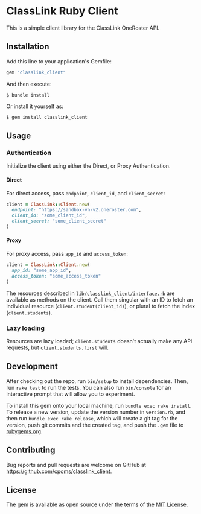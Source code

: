 # ClassLink Ruby Client

This is a simple client library for the ClassLink OneRoster API.

## Installation

Add this line to your application's Gemfile:

```ruby
gem "classlink_client"
```

And then execute:

    $ bundle install

Or install it yourself as:

    $ gem install classlink_client

## Usage

### Authentication

Initialize the client using either the Direct, or Proxy Authentication.

#### Direct

For direct access, pass `endpoint`, `client_id`, and `client_secret`:

```ruby
client = ClassLink::Client.new(
  endpoint: "https://sandbox-vn-v2.oneroster.com",
  client_id: "some_client_id",
  client_secret: "some_client_secret"
)
```

#### Proxy

For proxy access, pass `app_id` and `access_token`:

```ruby
client = ClassLink::Client.new(
  app_id: "some_app_id",
  access_token: "some_access_token"
)
```

The resources described in [`lib/classlink_client/interface.rb`](lib/classlink_client/interface.rb) are available as methods on the client. Call them singular with an ID to fetch an individual resource (`client.student(client_id)`), or plural to fetch the index (`client.students`).

### Lazy loading

Resources are lazy loaded; `client.students` doesn't actually make any API requests, but `client.students.first` will.

## Development

After checking out the repo, run `bin/setup` to install dependencies. Then, run `rake test` to run the tests. You can also run `bin/console` for an interactive prompt that will allow you to experiment.

To install this gem onto your local machine, run `bundle exec rake install`. To release a new version, update the version number in `version.rb`, and then run `bundle exec rake release`, which will create a git tag for the version, push git commits and the created tag, and push the `.gem` file to [rubygems.org](https://rubygems.org).

## Contributing

Bug reports and pull requests are welcome on GitHub at https://github.com/cpoms/classlink_client.

## License

The gem is available as open source under the terms of the [MIT License](https://opensource.org/licenses/MIT).
